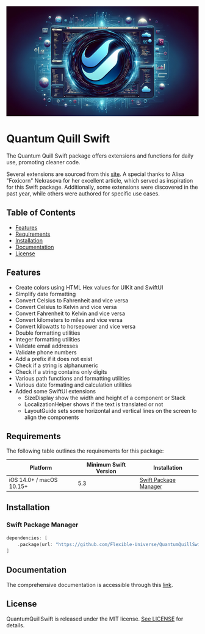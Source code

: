 <div style="text-align: center;">
  <img src="assets/quantum-quill-swift.png" alt="SQLite Manager"/>
</div>

# Quantum Quill Swift

The Quantum Quill Swift package offers extensions and functions for daily use, promoting cleaner code.

Several extensions are sourced from this [site](https://betterprogramming.pub/24-swift-extensions-for-cleaner-code-41e250c9c4c3). A special thanks to Alisa "Foxicorn" Nekrasova for her excellent article, which served as inspiration for this Swift package. Additionally, some extensions were discovered in the past year, while others were authored for specific use cases.

## Table of Contents
- [Features](#features)
- [Requirements](#requirements)
- [Installation](#installation)
- [Documentation](#documentation)
- [License](#license)

## Features
- Create colors using HTML Hex values for UIKit and SwiftUI
- Simplify date formatting
- Convert Celsius to Fahrenheit and vice versa
- Convert Celsius to Kelvin and vice versa
- Convert Fahrenheit to Kelvin and vice versa
- Convert kilometers to miles and vice versa
- Convert kilowatts to horsepower and vice versa
- Double formatting utilities
- Integer formatting utilities
- Validate email addresses
- Validate phone numbers
- Add a prefix if it does not exist
- Check if a string is alphanumeric
- Check if a string contains only digits
- Various path functions and formatting utilities
- Various date formating and calculation utilities
- Added some SwiftUI extensions
  - SizeDisplay show the width and height of a component or Stack
  - LocalizationHelper shows if the text is translated or not
  - LayoutGuide sets some horizontal and vertical lines on the screen to align the components

## Requirements
The following table outlines the requirements for this package:

| Platform | Minimum Swift Version | Installation |
| -------- | --------------------- | ------------ |
| iOS 14.0+ / macOS 10.15+ | 5.3 | [Swift Package Manager](#swift-package-manager)|

## Installation
### Swift Package Manager

```swift
dependencies: [
    .package(url: "https://github.com/Flexible-Universe/QuantumQuillSwift.git", .upToNextMajor(from: "1.0.0"))
]
```

## Documentation
The comprehensive documentation is accessible through this [link](https://docs.flexible-universe.com/QuantumQuillSwift/).

## License
QuantumQuillSwift is released under the MIT license. [See LICENSE](https://github.com/Flexible-Universe/QuantumQuillSwift/blob/main/LICENSE) for details.
